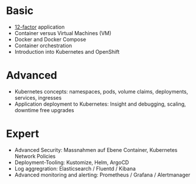 # Basic

- [12-factor](https://12factor.net) application
- Container versus Virtual Machines (VM)
- Docker and Docker Compose
- Container orchestration
- Introduction into Kubernetes and OpenShift

# Advanced

- Kubernetes concepts: namespaces, pods, volume claims, deployments, services, ingresses 
- Application deployment to Kubernetes: Insight and debugging, scaling, downtime free upgrades

# Expert

- Advanced Security: Massnahmen auf Ebene Container, Kubernetes Network Policies
- Deployment-Tooling: Kustomize, Helm, ArgoCD
- Log aggregration: Elasticsearch / Fluentd / Kibana 
- Advanced monitoring and alerting: Prometheus / Grafana / Alertmanager
